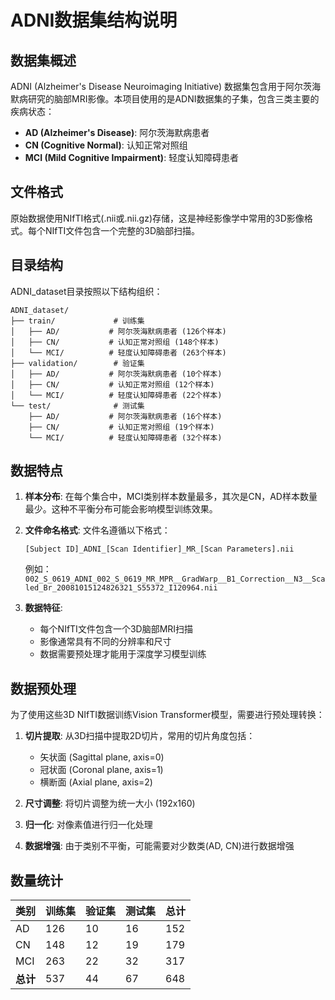 # ADNI数据集结构说明

## 数据集概述

ADNI (Alzheimer's Disease Neuroimaging Initiative) 数据集包含用于阿尔茨海默病研究的脑部MRI影像。本项目使用的是ADNI数据集的子集，包含三类主要的疾病状态：

- **AD (Alzheimer's Disease)**: 阿尔茨海默病患者
- **CN (Cognitive Normal)**: 认知正常对照组
- **MCI (Mild Cognitive Impairment)**: 轻度认知障碍患者

## 文件格式

原始数据使用NIfTI格式(.nii或.nii.gz)存储，这是神经影像学中常用的3D影像格式。每个NIfTI文件包含一个完整的3D脑部扫描。

## 目录结构

ADNI_dataset目录按照以下结构组织：

```
ADNI_dataset/
├── train/             # 训练集
│   ├── AD/           # 阿尔茨海默病患者 (126个样本)
│   ├── CN/           # 认知正常对照组 (148个样本)
│   └── MCI/          # 轻度认知障碍患者 (263个样本)
├── validation/        # 验证集
│   ├── AD/           # 阿尔茨海默病患者 (10个样本)
│   ├── CN/           # 认知正常对照组 (12个样本)
│   └── MCI/          # 轻度认知障碍患者 (22个样本)
└── test/              # 测试集
    ├── AD/           # 阿尔茨海默病患者 (16个样本)
    ├── CN/           # 认知正常对照组 (19个样本)
    └── MCI/          # 轻度认知障碍患者 (32个样本)
```

## 数据特点

1. **样本分布**: 在每个集合中，MCI类别样本数量最多，其次是CN，AD样本数量最少。这种不平衡分布可能会影响模型训练效果。

2. **文件命名格式**: 文件名遵循以下格式：
   ```
   [Subject ID]_ADNI_[Scan Identifier]_MR_[Scan Parameters].nii
   ```
   例如：`002_S_0619_ADNI_002_S_0619_MR_MPR__GradWarp__B1_Correction__N3__Scaled_Br_20081015124826321_S55372_I120964.nii`

3. **数据特征**:
   - 每个NIfTI文件包含一个3D脑部MRI扫描
   - 影像通常具有不同的分辨率和尺寸
   - 数据需要预处理才能用于深度学习模型训练

## 数据预处理

为了使用这些3D NIfTI数据训练Vision Transformer模型，需要进行预处理转换：

1. **切片提取**: 从3D扫描中提取2D切片，常用的切片角度包括：
   - 矢状面 (Sagittal plane, axis=0)
   - 冠状面 (Coronal plane, axis=1)
   - 横断面 (Axial plane, axis=2)

2. **尺寸调整**: 将切片调整为统一大小 (192x160)

3. **归一化**: 对像素值进行归一化处理

4. **数据增强**: 由于类别不平衡，可能需要对少数类(AD, CN)进行数据增强

## 数量统计

|   类别   | 训练集 | 验证集 | 测试集 | 总计 |
|----------|--------|--------|--------|------|
| AD       | 126    | 10     | 16     | 152  |
| CN       | 148    | 12     | 19     | 179  |
| MCI      | 263    | 22     | 32     | 317  |
| **总计** | 537    | 44     | 67     | 648  | 